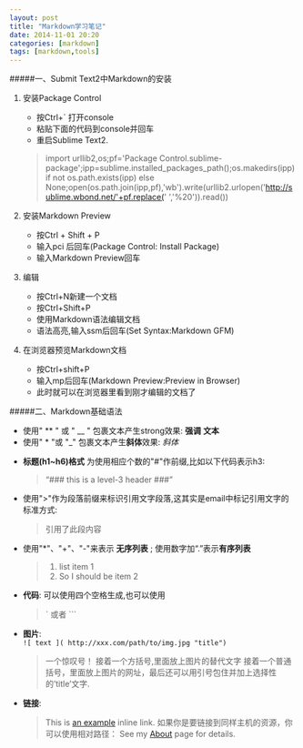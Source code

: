 ```yaml
---
layout: post
title: "Markdown学习笔记"
date: 2014-11-01 20:20
categories: [markdown]
tags: [markdown,tools]
---
```


#####一、Submit Text2中Markdown的安装

1. 安装Package Control
   * 按Ctrl+\` 打开console
   * 粘贴下面的代码到console并回车
   * 重启Sublime Text2.
   
   > import urllib2,os;pf='Package Control.sublime-package';ipp=sublime.installed_packages_path();os.makedirs(ipp) if not os.path.exists(ipp) else None;open(os.path.join(ipp,pf),'wb').write(urllib2.urlopen('http://sublime.wbond.net/'+pf.replace(' ','%20')).read())
   
   
2. 安装Markdown Preview
   * 按Ctrl + Shift + P
   * 输入pci 后回车(Package Control: Install Package)
   * 输入Markdown Preview回车
3. 编辑
   * 按Ctrl+N新建一个文档
   * 按Ctrl+Shift+P
   * 使用Markdown语法编辑文档
   * 语法高亮,输入ssm后回车(Set Syntax:Markdown GFM)
4. 在浏览器预览Markdown文档
   * 按Ctrl+shift+P
   * 输入mp后回车(Markdown Preview:Preview in Browser)
   * 此时就可以在浏览器里看到刚才编辑的文档了


#####二、Markdown基础语法

- 使用" \*\* " 或 " \__ " 包裹文本产生strong效果: **强调**    __文本__
- 使用" * "或 "_" 包裹文本产生**斜体**效果:  *斜体*      
* __标题(h1~h6)格式__ 为使用相应个数的"#"作前缀,比如以下代码表示h3:   

    >  “### this is a level-3 header ###”

* 使用">"作为段落前缀来标识引用文字段落,这其实是email中标记引用文字的标准方式:

    >  引用了此段内容

* 使用"*"、"+"、"-"来表示 __无序列表__ ; 使用数字加“.”表示**有序列表**

    >  1. list item 1    
    >  2. So I should be item 2

* **代码**:  可以使用四个空格生成,也可以使用
   >  \`   或者 ```
* **图片**:  
   `![ text ]( http://xxx.com/path/to/img.jpg "title")`
   > 一个惊叹号！
   > 接着一个方括号,里面放上图片的替代文字
   > 接着一个普通括号，里面放上图片的网址，最后还可以用引号包住并加上选择性的’title’文字.
* **链接**: 
   > This is [an example](http://example.com/ "Title") inline link.
   > 如果你是要链接到同样主机的资源，你可以使用相对路径：
   > See my [About](/about/) page for details.
